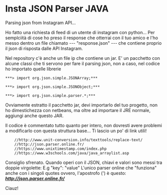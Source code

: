 # Insta JSON Parser JAVA
Parsing json from Instagram API...

Ho fatto una richiesta di feed di un utente di instagram con python...
Per semplciità di cose ho preso il response che otterrai con il tuo amico e l'ho messo dentro un file chiamato
--- "response.json" ---
che contiene proprio il json di risposta dalle API Instagram.

Nel repository c'è anche un file ip che contiene un jar. E' un pacchetto con alcune classi che ti servono per fare il parsing json, non a caso, nel codice ho importato quelle librerie

	***> import org.json.simple.JSONArray;***

	***> import org.json.simple.JSONObject;***

	***> import org.json.simple.parser.*;***

Ovviamente estratto il pacchetto jar, devi importarlo del tuo progetto, non ho dimestichezza con netbeans, ma oltre ad importare il JRE normale, aggiungi anche questo JAR.

Il codice è commentato tutto quanto per intero, non dovresti avere problemi a modificarlo con questa struttura base...
Ti lascio un po' di link utili!

		//http://www.unit-conversion.info/texttools/replace-text/
		//http://json.parser.online.fr/
		//https://www.unixtimestamp.com/index.php
		//https://www.w3schools.com/java/java_arraylist.asp

Consiglio sfrenato. Quando operi con il JSON, chiavi e valori sono messi tra doppie virgolette:
E.g "key": "value"
L'unico parser online che "funziona" anche con i singoli quotes ovvero, l'apostrofo (') è questo:
**_http://json.parser.online.fr/_**

Ciauz!
